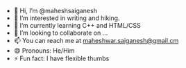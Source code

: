 - 👋 Hi, I’m @maheshsaiganesh
- 👀 I’m interested in writing and hiking.
- 🌱 I’m currently learning C++ and HTML/CSS
- 💞️ I’m looking to collaborate on ...
- 📫 You can reach me at maheshwar.saiganesh@gmail.cm
- 😄 Pronouns: He/Him
- ⚡ Fun fact: I have flexible thumbs

<!---
maheshsaiganesh/maheshsaiganesh is a ✨ special ✨ repository because its `README.md` (this file) appears on your GitHub profile.
You can click the Preview link to take a look at your changes.
--->
